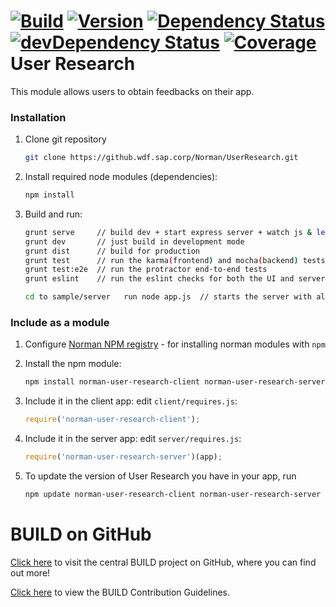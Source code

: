 [![Build](https://img.shields.io/travis/sapbuild/UserResearch.svg?style=flat-square)](http://travis-ci.org/sapbuild/UserResearch)
[![Version](https://img.shields.io/npm/v/norman-user-research-client.svg?style=flat-square)](https://npmjs.org/package/norman-user-research-client)
[![Dependency Status](https://david-dm.org/sapbuild/UserResearch.svg)](https://david-dm.org/sapbuild/UserResearch)
[![devDependency Status](https://david-dm.org/sapbuild/UserResearch/dev-status.svg)](https://david-dm.org/sapbuild/UserResearch#info=devDependencies)
[![Coverage](https://img.shields.io/coveralls/sapbuild/UserResearch/master.svg?style=flat-square)](https://coveralls.io/r/sapbuild/UserResearch?branch=master)
User Research
============
This module allows users to obtain feedbacks on their app.


### Installation

1. Clone git repository
    ```sh
    git clone https://github.wdf.sap.corp/Norman/UserResearch.git
    ```

2. Install required node modules (dependencies):
    ```sh
    npm install
    ```

3. Build and run:
    ```sh
    grunt serve     // build dev + start express server + watch js & less for changes (all that is needed for local dev)
    grunt dev       // just build in development mode
    grunt dist      // build for production
    grunt test      // run the karma(frontend) and mocha(backend) tests
    grunt test:e2e  // run the protractor end-to-end tests
    grunt eslint    // run the eslint checks for both the UI and server
    
    cd to sample/server   run node app.js  // starts the server with all your changes and runs any existing UI, saves you having to bundle and copy the UI during DB work
    ```

### Include as a module

1. Configure [Norman NPM registry](https://jam4.sapjam.com/wiki/show/kvLVqwLEg5DQorc6zsGIUh) - for installing norman modules with `npm`

2. Install the npm module:
    ```sh
    npm install norman-user-research-client norman-user-research-server
    ```

3. Include it in the client app: edit `client/requires.js`:
    ```js
    require('norman-user-research-client');
    ```

4. Include it in the server app: edit `server/requires.js`:
    ```js
    require('norman-user-research-server')(app);
    ```
    
5. To update the version of User Research you have in your app, run
    ```sh
    npm update norman-user-research-client norman-user-research-server
    ```

# BUILD on GitHub

[Click here](https://github.com/SAP/BUILD) to visit the central BUILD project on GitHub, where you can find out more!

[Click here](https://github.com/SAP/BUILD/blob/master/Contributing.md) to view the BUILD Contribution Guidelines. 

